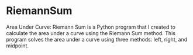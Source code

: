 # RiemannSum


Area Under Curve: Riemann Sum is a Python program that I created to calculate the area under a curve using the Riemann Sum method. This program solves the area under a curve using three methods: left, right, and midpoint.

